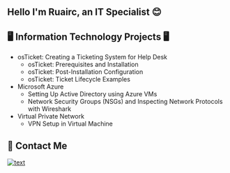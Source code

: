 ## Hello I'm Ruairc, an IT Specialist 😊

## 🖥️ Information Technology Projects 🖥️
* osTicket: Creating a Ticketing System for Help Desk
  * osTicket: Prerequisites and Installation
  * osTicket: Post-Installation Configuration
  * osTicket: Ticket Lifecycle Examples
* Microsoft Azure
  * Setting Up Active Directory using Azure VMs
  * Network Security Groups (NSGs) and Inspecting Network Protocols with Wireshark
* Virtual Private Network
  * VPN Setup in Virtual Machine

## 📩 Contact Me
[![text](https://img.shields.io/badge/LinkedIn-0077B5?style=for-the-badge&logo=linkedin&logoColor=white)](https://www.linkedin.com/in/myprofile)

<!--
**CodeMonkey123456/CodeMonkey123456** is a ✨ _special_ ✨ repository because its `README.md` (this file) appears on your GitHub profile.

Here are some ideas to get you started:

- 🔭 I’m currently working on ...
- 🌱 I’m currently learning ...
- 👯 I’m looking to collaborate on ...
- 🤔 I’m looking for help with ...
- 💬 Ask me about ...
- 📫 How to reach me: ...
- 😄 Pronouns: ...
- ⚡ Fun fact: ...
-->
